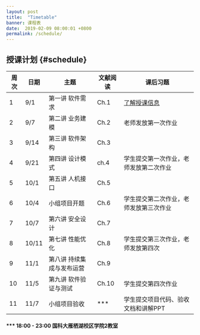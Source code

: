 ```yaml
---
layout: post
title:  "Timetable"
banner: 课程表
date:  2019-02-09 08:00:01 +0800
permalink: /schedule/
---
```


授课计划 {#schedule}
----------------------------------------

周次| 日期	| 主题 | 文献阅读 | 课后习题
----|------|------|---------|------------
1 |9/1|第一讲  软件需求|Ch.1| [了解授课信息](https://tjluo-ucas.github.io/ase)
2 |9/7|第二讲 业务建模|Ch.2| 老师发放第一次作业
3 |9/14|第三讲 软件架构|Ch.3|	
4 |9/21|第四讲 设计模式|ch.4|学生提交第一次作业，老师发放第二次作业
5 |10/1|第五讲 人机接口|Ch.5|
6 |10/4|小组项目开题|Ch.6|学生提交第二次作业，老师发放第三次作业
7 |10/7|第六讲 安全设计|Ch.7|
8 |10/11|第七讲 性能优化|Ch.8|学生提交第三次作业，老师发放第四次
9 |11/1|第八讲 持续集成与发布运营|Ch.9|	
10|11/5|第九讲 软件验证与测试|Ch.10|学生提交第四次作业
11|11/7|小组项目验收|***|学生提交项目代码、验收文档和讲解PPT

#### *** 18:00 - 23:00 国科大雁栖湖校区学院2教室